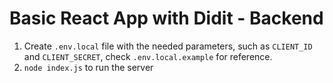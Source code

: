 # Basic React App with Didit - Backend

1. Create `.env.local` file with the needed parameters, such as `CLIENT_ID` and `CLIENT_SECRET`, check `.env.local.example` for reference.
2. `node index.js` to run the server